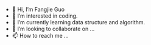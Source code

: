 - 👋 Hi, I’m Fangjie Guo
- 👀 I’m interested in coding.
- 🌱 I’m currently learning data structure and algorithm.
- 💞️ I’m looking to collaborate on ...
- 📫 How to reach me ...

<!---
tomatoG0105/tomatoG0105 is a ✨ special ✨ repository because its `README.md` (this file) appears on your GitHub profile.
You can click the Preview link to take a look at your changes.
--->
